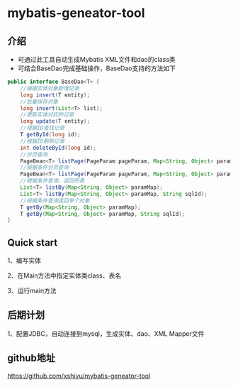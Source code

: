 # mybatis-geneator-tool
## 介绍
- 可通过此工具自动生成Mybatis XML文件和dao的class类
- 可结合BaseDao完成基础操作，BaseDao支持的方法如下
```java
public interface BaseDao<T> {
	//根据实体对象新增记录
	long insert(T entity);
	//批量保存对象
	long insert(List<T> list);
	//更新实体对应的记录
	long update(T entity);
	//根据ID查找记录
	T getById(long id);
	//根据ID删除记录
	int deleteById(long id);
	//分页查询
	PageBean<T> listPage(PageParam pageParam, Map<String, Object> paramMap);
	//根据条件分页查询
	PageBean<T> listPage(PageParam pageParam, Map<String, Object> paramMap, String sqlId);
	//根据条件查询，返回列表
	List<T> listBy(Map<String, Object> paramMap);
	List<T> listBy(Map<String, Object> paramMap, String sqlId);
	//根据条件查询返回单个对象
	T getBy(Map<String, Object> paramMap);
	T getBy(Map<String, Object> paramMap, String sqlId);
}
```

## Quick start
1、编写实体

2、在Main方法中指定实体类class、表名

3、运行main方法

## 后期计划
1、配置JDBC，自动连接到mysql，生成实体、dao、XML Mapper文件

## github地址
https://github.com/xshiyu/mybatis-geneator-tool